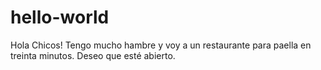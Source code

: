 # hello-world

Hola Chicos!
Tengo mucho hambre y voy a un restaurante para paella en treinta minutos. Deseo que esté abierto.

